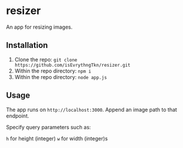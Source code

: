# resizer

An app for resizing images.

## Installation

1. Clone the repo: `git clone https://github.com/isEvrythngTkn/resizer.git`
2. Within the repo directory: `npm i`
3. Within the repo directory: `node app.js`

## Usage

The app runs on `http://localhost:3000`. Append an image path to that endpoint.

Specify query parameters such as:

`h` for height (integer)
`w` for width (integer)s
